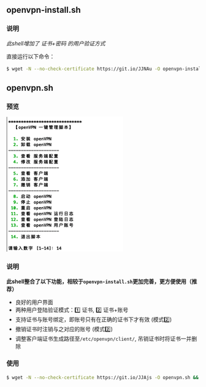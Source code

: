 ## openvpn-install.sh

### 说明
*此shell增加了 证书+密码 的用户验证方式*

直接运行以下命令：
```bash
$ wget -N --no-check-certificate https://git.io/JJNAu -O openvpn-install.sh && bash openvpn-install.sh
```

## openvpn.sh

### 预览
![dashboard](./images/overview.png)

### 说明
**此shell整合了以下功能，相较于`openvpn-install.sh`更加完善，更方便使用（推荐）**
- 良好的用户界面
- 两种用户登陆验证模式：:one: 证书, :two: 证书+账号
- 支持证书与账号绑定，即账号只有在正确的证书下才有效 (模式:two:)
- 撤销证书时注销与之对应的账号 (模式:two:)
- 调整客户端证书生成路径至`/etc/openvpn/client/`, 吊销证书时将证书一并删除

### 使用
```bash
$ wget -N --no-check-certificate https://git.io/JJAjs -O openvpn.sh && bash openvpn.sh
```